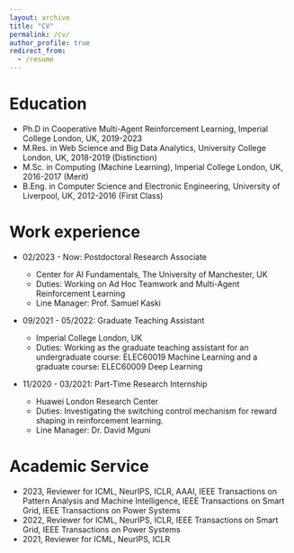 ```yaml
---
layout: archive
title: "CV"
permalink: /cv/
author_profile: true
redirect_from:
  - /resume
---
```


<!-- {% include base_path %} -->

Education
======
* Ph.D in Cooperative Multi-Agent Reinforcement Learning, Imperial College London, UK, 2019-2023
* M.Res. in Web Science and Big Data Analytics, University College London, UK, 2018-2019 (Distinction)
* M.Sc. in Computing (Machine Learning), Imperial College London, UK, 2016-2017 (Merit)
* B.Eng. in Computer Science and Electronic Engineering, University of Liverpool, UK, 2012-2016 (First Class)


Work experience
======
* 02/2023 - Now: Postdoctoral Research Associate
  * Center for AI Fundamentals, The University of Manchester, UK
  * Duties: Working on Ad Hoc Teamwork and Multi-Agent Reinforcement Learning
  * Line Manager: Prof. Samuel Kaski

* 09/2021 - 05/2022: Graduate Teaching Assistant
  * Imperial College London, UK
  * Duties: Working as the graduate teaching assistant for an undergraduate course: ELEC60019 Machine Learning and a graduate course: ELEC60009 Deep Learning

* 11/2020 - 03/2021: Part-Time Research Internship
  * Huawei London Research Center
  * Duties: Investigating the switching control mechanism for reward shaping in reinforcement learning.
  * Line Manager: Dr. David Mguni

Academic Service
=====
- 2023, Reviewer for ICML, NeurIPS, ICLR, AAAI, IEEE Transactions on Pattern Analysis and Machine Intelligence, IEEE Transactions on Smart Grid, IEEE Transactions on Power Systems
- 2022, Reviewer for ICML, NeurIPS, ICLR, IEEE Transactions on Smart Grid, IEEE Transactions on Power Systems
- 2021, Reviewer for ICML, NeurIPS, ICLR

<!-- Skills
======
* Skill 1
* Skill 2
  * Sub-skill 2.1
  * Sub-skill 2.2
  * Sub-skill 2.3
* Skill 3

Publications
======
  <ul>{% for post in site.publications %}
    {% include archive-single-cv.html %}
  {% endfor %}</ul>
  
Talks
======
  <ul>{% for post in site.talks %}
    {% include archive-single-talk-cv.html %}
  {% endfor %}</ul> -->
  
<!-- Teaching
======
  <ul>{% for post in site.teaching %}
    {% include archive-single-cv.html %}
  {% endfor %}</ul> -->
  
<!-- Service and leadership
======
* Currently signed in to 43 different slack teams -->
